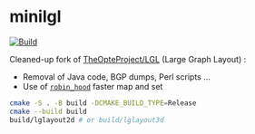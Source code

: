 # minilgl

[![Build](https://github.com/dioptra-io/minilgl/actions/workflows/build.yml/badge.svg)](https://github.com/dioptra-io/minilgl/actions/workflows/build.yml)

Cleaned-up fork of [TheOpteProject/LGL](https://github.com/TheOpteProject/LGL) (Large Graph Layout) :
- Removal of Java code, BGP dumps, Perl scripts ...
- Use of [`robin_hood`](https://github.com/martinus/robin-hood-hashing) faster map and set

```bash
cmake -S . -B build -DCMAKE_BUILD_TYPE=Release
cmake --build build
build/lglayout2d # or build/lglayout3d
```
